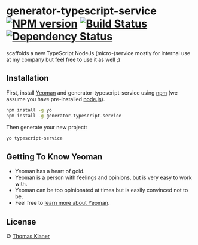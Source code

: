 # generator-typescript-service [![NPM version][npm-image]][npm-url] [![Build Status][travis-image]][travis-url] [![Dependency Status][daviddm-image]][daviddm-url]
scaffolds a new TypeScript NodeJs (micro-)service
mostly for internal use at my company but feel free to use it as well ;)

## Installation

First, install [Yeoman](http://yeoman.io) and generator-typescript-service using [npm](https://www.npmjs.com/) (we assume you have pre-installed [node.js](https://nodejs.org/)).

```bash
npm install -g yo
npm install -g generator-typescript-service
```

Then generate your new project:

```bash
yo typescript-service
```

## Getting To Know Yeoman

 * Yeoman has a heart of gold.
 * Yeoman is a person with feelings and opinions, but is very easy to work with.
 * Yeoman can be too opinionated at times but is easily convinced not to be.
 * Feel free to [learn more about Yeoman](http://yeoman.io/).

## License

 © [Thomas Klaner](https://github.com/kl4n4)


[npm-image]: https://badge.fury.io/js/generator-typescript-service.svg
[npm-url]: https://npmjs.org/package/generator-typescript-service
[travis-image]: https://travis-ci.org/IWAtech/generator-typescript-service.svg?branch=master
[travis-url]: https://travis-ci.org/IWAtech/generator-typescript-service
[daviddm-image]: https://david-dm.org/IWAtech/generator-typescript-service.svg?theme=shields.io
[daviddm-url]: https://david-dm.org/IWAtech/generator-typescript-service
